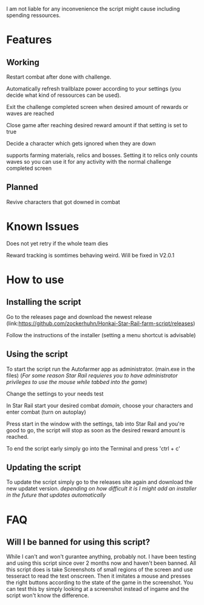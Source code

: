 I am not liable for any inconvenience the script might cause including spending ressources.

# Features

## Working
Restart combat after done with challenge.

Automatically refresh trailblaze power according to your settings (you decide what kind of ressources can be used).

Exit the challenge completed screen when desired amount of rewards or waves are reached

Close game after reaching desired reward amount if that setting is set to true

Decide a character which gets ignored when they are down

supports farming materials, relics and bosses. Setting it to relics only counts waves so you can use it for any activity with the normal challenge completed screen

## Planned
Revive characters that got downed in combat

# Known Issues
Does not yet retry if the whole team dies

Reward tracking is somtimes behaving weird. Will be fixed in V2.0.1

# How to use

## Installing the script

Go to the releases page and download the newest release (link:https://github.com/zockerhuhn/Honkai-Star-Rail-farm-script/releases)

Follow the instructions of the installer (setting a menu shortcut is advisable)

## Using the script

To start the script run the Autofarmer app as administrator. (main.exe in the files)  (_For some reason Star Rail requieres you to have administrator privileges to use the mouse while tabbed into the game_)

Change the settings to your needs
test

In Star Rail start your desired combat _domain_, choose your characters and enter combat (turn on autoplay)

Press start in the window with the settings, tab into Star Rail and you're good to go, the script will stop as soon as the desired reward amount is reached.

To end the script early simply go into the Terminal and press 'ctrl + c'

## Updating the script

To update the script simply go to the releases site again and download the new updatet version.  _depending on how difficult it is I might add an installer in the future that updates automatically_

# FAQ 

## Will I be banned for using this script?
While I can't and won't gurantee anything, probably not. I have been testing and using this script since over 2 months now and haven't been banned. All this script does is take Screenshots of small regions of the screen and use tesseract to read the text onscreen. Then it imitates a mouse and presses the right buttons according to the state of the game in the screenshot. You can test this by simply looking at a screenshot instead of ingame and the script won't know the difference.

